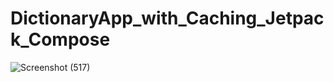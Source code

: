 # DictionaryApp_with_Caching_Jetpack_Compose

![Screenshot (517)](https://user-images.githubusercontent.com/51481476/230851520-0776b30b-cbf7-42f4-a2aa-ebd2fe2b7be6.jpeg)
